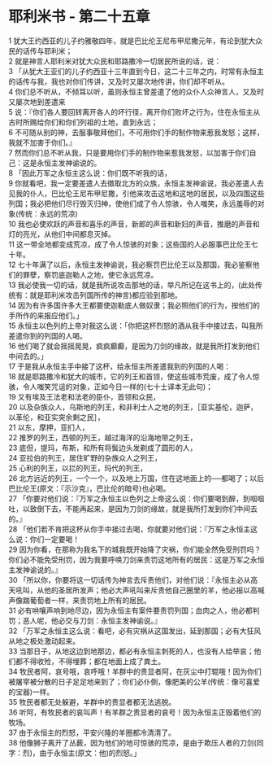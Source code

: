 # 耶利米书 - 第二十五章
  
 1 犹大王约西亚的儿子约雅敬四年，就是巴比伦王尼布甲尼撒元年，有论到犹大众民的话传与耶利米；  
 2 就是神言人耶利米对犹大众民和耶路撒冷一切居民所说的话，说：  
 3 「从犹大王亚们的儿子约西亚十三年直到今日，这二十三年之内，时常有永恒主的话传与我，我也对你们传讲，又及时又屡次地传讲，你们却不听从。  
 4 你们总不听从，不倾耳以听，虽则永恒主曾差遣了他的众仆人众神言人，又及时又屡次地到差遣来  
 5 说：『你们各人要回转离开各人的坏行径，离开你们败坏之行为，住在永恒主从古时所赐给你们和你们列祖的土地，直到永远；  
 6 不可随从别的神，去服事敬拜他们，不可用你们手的制作物来惹我发怒；这样，我就不加害于你们。』  
 7 然而你们总不听从我，只是要用你们手的制作物来惹我发怒，以加害于你们自己：这是永恒主发神谕说的。  
 8 「因此万军之永恒主这么说：你们既不听我的话，  
 9 你就看吧，我一定要差遣人去徵取北方的众族，永恒主发神谕说，我必差遣人去见我的仆人，巴比伦王尼布甲尼撒，引他来攻击这地和这地的居民，以及四围这些列国；我必把他们尽行毁灭归神，使他们成了令人惊骇，令人嗤笑，永远羞辱的对象(传统：永远的荒凉)  
 10 我也必使欢跃的声音和喜乐的声音，新郎的声音和新妇的声音，推磨的声音和灯的亮光，从他们中间都息灭掉。  
 11 这一带全地都变成荒凉，成了令人惊骇的对象；这些国的人必服事巴比伦王七十年。  
 12 七十年满了以后，永恒主发神谕说，我必察罚巴比伦王以及那国，我必鉴察他们的罪孽，察罚底迦勒人之地，使它永远荒凉。  
 13 我必使我一切的话，就是我所说攻击那地的话，举凡所记在这书上的，(此处传统有：就是耶利米攻击列国所传的神言)都应验到那地。  
 14 因为有许多国许多大王都要使迦勒底人做奴隶；我必照他们的行为，按他们的手所作的来报应他们。」  
 15 永恒主以色列的上帝对我这么说：「你把这杯烈怒的酒从我手中接过去，叫我所差遣你到的列国的人喝。  
 16 他们喝了就会摇摇晃晃，疯疯癫癫，是因为刀剑的缘故，就是我所打发到他们中间去的。」  
 17 于是我从永恒主手中接了这杯，给永恒主所差遣我到的列国的人喝：  
 18 就是耶路撒冷和犹大的城市，它的列王和首领，使这些城市荒废，成了令人惊骇，令人嗤笑咒诅的对象，正如今日一样的(七十士译本无此句)；  
 19 又有埃及王法老和法老的臣仆，首领和众民，  
 20 以及杂族众人，乌斯地的列王，和非利士人之地的列王，［亚实基伦，迦萨，以革伦，和亚实突余剩之民］，  
 21 以东，摩押，亚扪人，  
 22 推罗的列王，西顿的列王，越过海洋的沿海地带之列王，  
 23 底但，提玛，布斯，和所有将鬓边头发剃成了圆形的人，  
 24 亚拉伯的列王，居住旷野的杂族众人之列王，  
 25 心利的列王，以拦的列王，玛代的列王，  
 26 北方远近的列王，一个一个，以及地上万国，住在这地面上的──都喝了；以后巴比伦王(原文：『示沙克』，巴比伦的暗号)也必喝。  
 27 「你要对他们说：『万军之永恒主以色列之上帝这么说：你们要喝到醉，到啯啯吐，以致倒下去，不能再起来，是因为刀剑的缘故，就是我所打发到你们中间去的。』  
 28 「他们若不肯把这杯从你手中接过去喝，你就要对他们说：『万军之永恒主这么说：你们一定要喝！  
 29 因为你看，在那称为我名下的城我既开始降了灾祸，你们能全然免受刑罚吗？你们必不能免受刑罚，因为我要呼唤刀剑来责罚这地所有的居民：这是万军之永恒主发神谕说的。』  
 30 「所以你，你要将这一切话传为神言去斥责他们，对他们说：『永恒主必从高天吼叫，从他的圣居所发声；他必大声吼叫来斥责他自己圈里的羊，他必报以高喊声像踹葡萄者一样，来责罚地上所有的居民。  
 31 必有哄嚷声响到地尽边，因为永恒主有案件要责罚列国；血肉之人，他必都判罚；恶人呢，他必交与刀剑：永恒主发神谕说。』  
 32 「万军之永恒主这么说：看吧，必有灾祸从这国发出，延到那国；必有大狂风从地之极处激动起来。  
 33 当那日子，从地这边到地那边，都必有永恒主刺死的人，也没有人给举哀；他们都不得收殓，不得埋葬；都在地面上成了粪土。  
 34 牧民者阿，哀号哦，哀呼哦！羊群中的贵显者阿，在灰尘中打辊哦！因为你们被屠宰被分散的日子足足地来到了；你们必仆倒，像肥美的公羊(传统：像可喜爱的宝器)一样。  
 35 牧民者都无处躲避，羊群中的贵显者都无法逃脱。  
 36 听阿，有牧民者的哀叫声！有羊群之贵显者的哀号！因为永恒主正毁着他们的牧场。  
 37 由于永恒主的烈怒，平安兴隆的羊圈都冷清清了。  
 38 他像狮子离开了丛薮，因为他们的地可惊骇的荒凉，是由于欺压人者的刀剑(同字：烈)，由于永恒主(原文：他)的烈怒。」